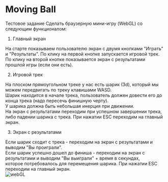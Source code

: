 # Moving Ball
 Тестовое задание
Сделать браузерную мини-игру (WebGL) со следующим функционалом:<br>

1. Главный экран<br>

На старте показываем пользователю экран с двумя кнопками "Играть" и "Результаты". По клику на первой кнопке запускается игровой трек.<br>
 По клику на второй кнопке показывается экран с результатами прошлой игры (если они есть).<br>

2. Игровой трек<br>

На плоском прямоугольном треке у нас есть шарик (3d), который мы можем передвигать по треку клавишами WASD. <br>
Шарик находится в начале трека, пользователь должен довести его до конца трека (надо пересечь финишную черту). <br>
У шарика должна быть небольшая инерция при движении. <br>
На экран с результатами переходим при успешном завершении трека, либо падении шарика с трека. При нажатии ESC переходим на главный экран.<br>

3. Экран с результатами<br>

Если шарик сходит с трека - переходим на экран с результатами и выводим "Вы проиграли". <br>
Если шарик успешно дошел до финиша - переходим на экран с результатами и выводим "Вы выиграли" + время в секундах,<br>
 которое потребовалось для перемещения шарика. При нажатии ESC переходим на главный экран.<br>
![webGL](https://user-images.githubusercontent.com/28998924/163670771-2fbbddd5-8605-48c0-9755-cca11b67c445.gif)
